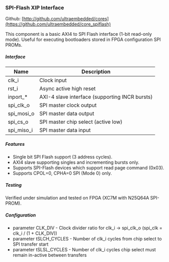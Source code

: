 ### SPI-Flash XIP Interface

Github:   [http://github.com/ultraembedded/cores](https://github.com/ultraembedded/core_spiflash)

This component is a basic AXI4 to SPI Flash interface (1-bit read-only mode).
Useful for executing bootloaders stored in FPGA configuration SPI PROMs.

##### Interface

| Name | Description   |
| ---- | ------------- |
| clk_i | Clock input |
| rst_i | Async active high reset |
| inport_* | AXI-4 slave interface (supporting INCR bursts) |
| spi_clk_o | SPI master clock output |
| spi_mosi_o | SPI master data output |
| spi_cs_o | SPI master chip select (active low) |
| spi_miso_i | SPI master data input |


##### Features
* Single bit SPI Flash support (3 address cycles).
* AXI4 slave supporting singles and incrementing bursts only.
* Supports SPI-Flash devices which support read page command (0x03).
* Supports CPOL=0, CPHA=0 SPI (Mode 0) only.

##### Testing
Verified under simulation and tested on FPGA (XC7M with N25Q64A SPI-PROM).

##### Configuration
* parameter CLK_DIV - Clock divider ratio for clk_i -> spi_clk_o (spi_clk = clk_i / (1 + CLK_DIV))
* parameter tSLCH_CYCLES - Number of clk_i cycles from chip select to SPI transfer start
* parameter tSLSL_CYCLES - Number of clk_i cycles chip select must remain in-active between transfers